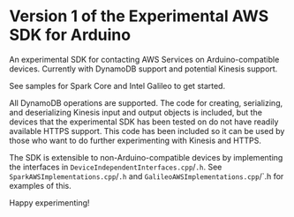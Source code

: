 # Version 1 of the Experimental AWS SDK for Arduino

An experimental SDK for contacting AWS Services on Arduino-compatible devices. Currently with DynamoDB support and potential Kinesis support.

See samples for Spark Core and Intel Galileo to get started. 

All DynamoDB operations are supported. The code for creating, serializing, and deserializing Kinesis input and output objects is included, but the devices that the experimental SDK has been tested on do not have readily available HTTPS support. This code has been included so it can be used by those who want to do further experimenting with Kinesis and HTTPS.

The SDK is extensible to non-Arduino-compatible devices by implementing the interfaces in `DeviceIndependentInterfaces.cpp`/`.h`. See `SparkAWSImplementations.cpp`/`.h` and `GalileoAWSImplementations.cpp`/`.h for examples of this.

Happy experimenting!
